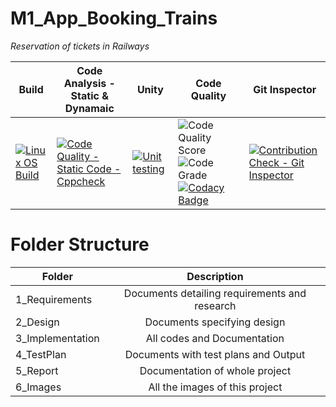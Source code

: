 # M1_App_Booking_Trains

*Reservation of tickets in Railways*

| Build | Code Analysis - Static & Dynamaic | Unity | Code Quality | Git Inspector |
|---|---|---|---|---|
| [![Linux OS Build](https://github.com/natrajsk007/M1_App_Booking_Trains/actions/workflows/Linux.yml/badge.svg)](https://github.com/natrajsk007/M1_App_Booking_Trains/actions/workflows/Linux.yml) | [![Code Quality - Static Code - Cppcheck](https://github.com/natrajsk007/M1_App_Booking_Trains/actions/workflows/cppcheck.yml/badge.svg)](https://github.com/natrajsk007/M1_App_Booking_Trains/actions/workflows/cppcheck.yml) | [![Unit testing](https://github.com/natrajsk007/M1_App_Booking_Trains/actions/workflows/unity.yml/badge.svg)](https://github.com/natrajsk007/M1_App_Booking_Trains/actions/workflows/unity.yml) | ![Code Quality Score](https://api.codiga.io/project/29805/score/svg) ![Code Grade](https://api.codiga.io/project/29805/status/svg) [![Codacy Badge](https://app.codacy.com/project/badge/Grade/64062f40fcd344b2af90a97dbfe2653d)](https://www.codacy.com/gh/natrajsk007/M1_App_Booking_Trains/dashboard?utm_source=github.com&amp;utm_medium=referral&amp;utm_content=natrajsk007/M1_App_Booking_Trains&amp;utm_campaign=Badge_Grade) | [![Contribution Check - Git Inspector](https://github.com/natrajsk007/M1_App_Booking_Trains/actions/workflows/gitinspector.yml/badge.svg)](https://github.com/natrajsk007/M1_App_Booking_Trains/actions/workflows/gitinspector.yml) |

# Folder Structure
| Folder   |      Description     |  
|----------|:-------------:|
| 1_Requirements |  Documents detailing requirements and research |
| 2_Design |    Documents specifying design  | 
| 3_Implementation |   All codes and Documentation  |
| 4_TestPlan |  Documents with test plans and Output |
| 5_Report |    Documentation of whole project  | 
| 6_Images |    All the images of this project  |
